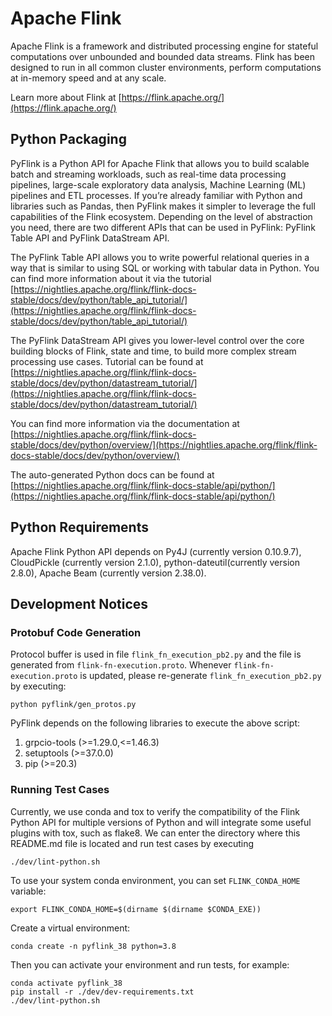 # Apache Flink

Apache Flink is a framework and distributed processing engine for stateful computations over unbounded and bounded data streams. Flink has been designed to run in all common cluster environments, perform computations at in-memory speed and at any scale.

Learn more about Flink at [https://flink.apache.org/](https://flink.apache.org/)

## Python Packaging

PyFlink is a Python API for Apache Flink that allows you to build scalable batch and streaming workloads,
such as real-time data processing pipelines, large-scale exploratory data analysis, Machine Learning (ML)
pipelines and ETL processes. If you’re already familiar with Python and libraries such as Pandas,
then PyFlink makes it simpler to leverage the full capabilities of the Flink ecosystem.
Depending on the level of abstraction you need, there are two different APIs that can be used in PyFlink: PyFlink Table API and PyFlink DataStream API.

The PyFlink Table API allows you to write powerful relational queries in a way that is similar to
using SQL or working with tabular data in Python. You can find more information about it via the tutorial
[https://nightlies.apache.org/flink/flink-docs-stable/docs/dev/python/table_api_tutorial/](https://nightlies.apache.org/flink/flink-docs-stable/docs/dev/python/table_api_tutorial/)

The PyFlink DataStream API gives you lower-level control over the core building blocks of Flink,
state and time, to build more complex stream processing use cases.
Tutorial can be found at [https://nightlies.apache.org/flink/flink-docs-stable/docs/dev/python/datastream_tutorial/](https://nightlies.apache.org/flink/flink-docs-stable/docs/dev/python/datastream_tutorial/)

You can find more information via the documentation at [https://nightlies.apache.org/flink/flink-docs-stable/docs/dev/python/overview/](https://nightlies.apache.org/flink/flink-docs-stable/docs/dev/python/overview/)

The auto-generated Python docs can be found at [https://nightlies.apache.org/flink/flink-docs-stable/api/python/](https://nightlies.apache.org/flink/flink-docs-stable/api/python/)

## Python Requirements

Apache Flink Python API depends on Py4J (currently version 0.10.9.7), CloudPickle (currently version 2.1.0), python-dateutil(currently version 2.8.0), Apache Beam (currently version 2.38.0).

## Development Notices

### Protobuf Code Generation

Protocol buffer is used in file `flink_fn_execution_pb2.py` and the file is generated from `flink-fn-execution.proto`. Whenever `flink-fn-execution.proto` is updated, please re-generate `flink_fn_execution_pb2.py` by executing:

```
python pyflink/gen_protos.py
```

PyFlink depends on the following libraries to execute the above script:
1. grpcio-tools (>=1.29.0,<=1.46.3)
2. setuptools (>=37.0.0)
3. pip (>=20.3)

### Running Test Cases 

Currently, we use conda and tox to verify the compatibility of the Flink Python API for multiple versions of Python and will integrate some useful plugins with tox, such as flake8.
We can enter the directory where this README.md file is located and run test cases by executing

```
./dev/lint-python.sh
```

To use your system conda environment, you can set `FLINK_CONDA_HOME` variable:

```shell
export FLINK_CONDA_HOME=$(dirname $(dirname $CONDA_EXE))
```

Create a virtual environment:
```shell
conda create -n pyflink_38 python=3.8
```

Then you can activate your environment and run tests, for example:

```shell
conda activate pyflink_38
pip install -r ./dev/dev-requirements.txt
./dev/lint-python.sh
```
